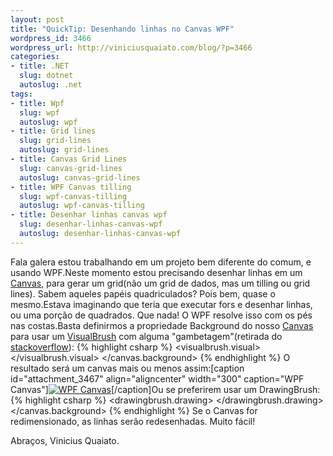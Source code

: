 ```yaml
--- 
layout: post
title: "QuickTip: Desenhando linhas no Canvas WPF"
wordpress_id: 3466
wordpress_url: http://viniciusquaiato.com/blog/?p=3466
categories: 
- title: .NET
  slug: dotnet
  autoslug: .net
tags: 
- title: Wpf
  slug: wpf
  autoslug: wpf
- title: Grid lines
  slug: grid-lines
  autoslug: grid-lines
- title: Canvas Grid Lines
  slug: canvas-grid-lines
  autoslug: canvas-grid-lines
- title: WPF Canvas tilling
  slug: wpf-canvas-tilling
  autoslug: wpf-canvas-tilling
- title: Desenhar linhas canvas wpf
  slug: desenhar-linhas-canvas-wpf
  autoslug: desenhar-linhas-canvas-wpf
---
```

Fala galera estou trabalhando em um projeto bem diferente do comum, e usando WPF.Neste momento estou precisando desenhar linhas em um [Canvas](http://msdn.microsoft.com/en-us/library/system.windows.controls.canvas.aspx), para gerar um grid(não um grid de dados, mas um tilling ou grid lines). Sabem aqueles papéis quadriculados? Pois bem, quase o mesmo.Estava imaginando que teria que executar fors e desenhar linhas, ou uma porção de quadrados. Que nada! O WPF resolve isso com os pés nas costas.Basta definirmos a propriedade Background do nosso [Canvas](http://msdn.microsoft.com/en-us/library/system.windows.controls.canvas.aspx) para usar um [VisualBrush](http://msdn.microsoft.com/en-us/library/system.windows.media.visualbrush.aspx) com alguma "gambetagem"(retirada do [stackoverflow](http://stackoverflow.com/questions/4209853/canvas-with-transforms-whats-the-best-way-to-draw-a-grid)):
{% highlight csharp %}
            <visualbrush.visual>                <grid>                    <rectangle width="1" height="0.02" fill="Black" horizontalalignment="Left" verticalalignment="Top" />                    <rectangle height="1" width="0.02" fill="Black" horizontalalignment="Left" verticalalignment="Top" />                </grid>            </visualbrush.visual>        </visualbrush>    </canvas.background></canvas>
{% endhighlight %}
O resultado será um canvas mais ou menos assim:[caption id="attachment_3467" align="aligncenter" width="300" caption="WPF Canvas"][![WPF Canvas](http://viniciusquaiato.com/images_posts/WPF-Canvas-300x182.png "WPF Canvas")](http://viniciusquaiato.com/images_posts/WPF-Canvas.png)[/caption]Ou se preferirem usar um DrawingBrush:
{% highlight csharp %}
                <drawingbrush.drawing>                    <geometrydrawing geometry="M0,0 L0,1 0.03,1 0.03,0.03 1,0.03 1,0 Z" brush="Black" />                </drawingbrush.drawing>            </drawingbrush>        </canvas.background>    </canvas>
{% endhighlight %}
Se o Canvas for redimensionado, as linhas serão redesenhadas. Muito fácil!

Abraços,
Vinicius Quaiato.
